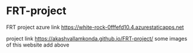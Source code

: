 # FRT-project 
FRT project  azure link https://white-rock-0fffefd10.4.azurestaticapps.net

 project link https://akashvallamkonda.github.io/FRT-project/
  some images of this website add above
